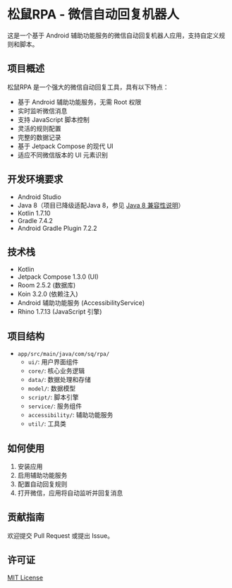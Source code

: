 # 松鼠RPA - 微信自动回复机器人

这是一个基于 Android 辅助功能服务的微信自动回复机器人应用，支持自定义规则和脚本。

## 项目概述

松鼠RPA 是一个强大的微信自动回复工具，具有以下特点：

- 基于 Android 辅助功能服务，无需 Root 权限
- 实时监听微信消息
- 支持 JavaScript 脚本控制
- 灵活的规则配置
- 完整的数据记录
- 基于 Jetpack Compose 的现代 UI
- 适应不同微信版本的 UI 元素识别

## 开发环境要求

- Android Studio
- Java 8（项目已降级适配Java 8，参见 [Java 8 兼容性说明](JAVA8_COMPATIBILITY_NOTE.md)）
- Kotlin 1.7.10
- Gradle 7.4.2
- Android Gradle Plugin 7.2.2

## 技术栈

- Kotlin
- Jetpack Compose 1.3.0 (UI)
- Room 2.5.2 (数据库)
- Koin 3.2.0 (依赖注入)
- Android 辅助功能服务 (AccessibilityService)
- Rhino 1.7.13 (JavaScript 引擎)

## 项目结构

- `app/src/main/java/com/sq/rpa/`
  - `ui/`: 用户界面组件
  - `core/`: 核心业务逻辑
  - `data/`: 数据处理和存储
  - `model/`: 数据模型
  - `script/`: 脚本引擎
  - `service/`: 服务组件
  - `accessibility/`: 辅助功能服务
  - `util/`: 工具类

## 如何使用

1. 安装应用
2. 启用辅助功能服务
3. 配置自动回复规则
4. 打开微信，应用将自动监听并回复消息

## 贡献指南

欢迎提交 Pull Request 或提出 Issue。

## 许可证

[MIT License](LICENSE) 